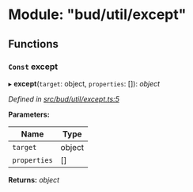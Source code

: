 # Module: "bud/util/except"

## Functions

### `Const` except

▸ **except**(`target`: object, `properties`: []): *object*

*Defined in [src/bud/util/except.ts:5](https://github.com/roots/bud-support/blob/bd00b72/src/bud/util/except.ts#L5)*

**Parameters:**

Name | Type |
------ | ------ |
`target` | object |
`properties` | [] |

**Returns:** *object*

